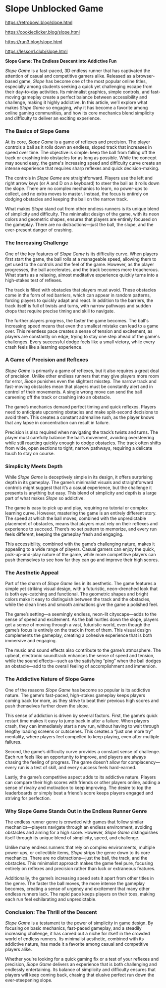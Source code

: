 # Slope Unblocked Game

https://retrobowl.blog/slope.html

https://cookieclicker.blog/slope.html

https://run3.blog/slope.html

https://lesson1.club/slope.html




**Slope Game: The Endless Descent into Addictive Fun**

*Slope Game* is a fast-paced, 3D endless runner that has captivated the attention of casual and competitive gamers alike. Released as a browser-based game, *Slope* has become one of the most popular online titles, especially among students seeking a quick yet challenging escape from their day-to-day activities. Its minimalist graphics, simple controls, and fast-moving gameplay create a perfect balance between accessibility and challenge, making it highly addictive. In this article, we’ll explore what makes *Slope Game* so engaging, why it has become a favorite among online gaming communities, and how its core mechanics blend simplicity and difficulty to deliver an exciting experience.

### The Basics of Slope Game

At its core, *Slope Game* is a game of reflexes and precision. The player controls a ball as it rolls down an endless, sloped track that increases in speed over time. The objective is simple: keep the ball from falling off the track or crashing into obstacles for as long as possible. While the concept may sound easy, the game's increasing speed and difficulty curve create an intense experience that requires sharp reflexes and quick decision-making.

The controls in *Slope Game* are straightforward. Players use the left and right arrow keys (or A and D on a keyboard) to steer the ball as it rolls down the slope. There are no complex mechanics to learn, no power-ups to collect, and no extra moves to master. Instead, the focus is entirely on dodging obstacles and keeping the ball on the narrow track.

What makes *Slope* stand out from other endless runners is its unique blend of simplicity and difficulty. The minimalist design of the game, with its neon colors and geometric shapes, ensures that players are entirely focused on the gameplay. There are no distractions—just the ball, the slope, and the ever-present danger of crashing.

### The Increasing Challenge

One of the key features of *Slope Game* is its difficulty curve. When players first start the game, the ball rolls at a manageable speed, allowing them to get used to the controls and the feel of the game. However, as the player progresses, the ball accelerates, and the track becomes more treacherous. What starts as a relaxing, almost meditative experience quickly turns into a high-stakes test of reflexes.

The track is filled with obstacles that players must avoid. These obstacles come in the form of red barriers, which can appear in random patterns, forcing players to quickly adapt and react. In addition to the barriers, the track itself is full of twists and turns, with narrow pathways and sudden drops that require precise timing and skill to navigate.

The further players progress, the faster the game becomes. The ball's increasing speed means that even the smallest mistake can lead to a game over. This relentless pace creates a sense of tension and excitement, as players are constantly on edge, trying to stay one step ahead of the game's challenges. Every successful dodge feels like a small victory, while every crash feels like a learning experience.

### A Game of Precision and Reflexes

*Slope Game* is primarily a game of reflexes, but it also requires a great deal of precision. Unlike other endless runners that may give players more room for error, *Slope* punishes even the slightest misstep. The narrow track and fast-moving obstacles mean that players must be constantly alert and in control of their movements. A single wrong move can send the ball careening off the track or crashing into an obstacle.

The game’s mechanics demand perfect timing and quick reflexes. Players need to anticipate upcoming obstacles and make split-second decisions to avoid them. This creates a constant adrenaline rush, as the player knows that any lapse in concentration can result in failure.

Precision is also required when navigating the track’s twists and turns. The player must carefully balance the ball’s movement, avoiding oversteering while still reacting quickly enough to dodge obstacles. The track often shifts from wide, open sections to tight, narrow pathways, requiring a delicate touch to stay on course.

### Simplicity Meets Depth

While *Slope Game* is deceptively simple in its design, it offers surprising depth in its gameplay. The game’s minimalist visuals and straightforward controls might suggest that it’s a casual experience, but the challenge it presents is anything but easy. This blend of simplicity and depth is a large part of what makes *Slope* so addictive.

The game is easy to pick up and play, requiring no tutorial or complex learning curve. However, mastering the game is an entirely different story. The speed at which the ball moves, combined with the unpredictable placement of obstacles, means that players must rely on their reflexes and experience to succeed. There’s no set pattern to memorize, and every run feels different, keeping the gameplay fresh and engaging.

This accessibility, combined with the game’s challenging nature, makes it appealing to a wide range of players. Casual gamers can enjoy the quick, pick-up-and-play nature of the game, while more competitive players can push themselves to see how far they can go and improve their high scores.

### The Aesthetic Appeal

Part of the charm of *Slope Game* lies in its aesthetic. The game features a simple yet striking visual design, with a futuristic, neon-drenched look that is both eye-catching and functional. The geometric shapes and bright colors make it easy to distinguish between the track and the obstacles, while the clean lines and smooth animations give the game a polished feel.

The game’s setting—a seemingly endless, neon-lit cityscape—adds to the sense of speed and excitement. As the ball hurtles down the slope, players get a sense of moving through a vast, futuristic world, even though the game’s focus is entirely on the track in front of them. This visual design complements the gameplay, creating a cohesive experience that is both immersive and engaging.

The music and sound effects also contribute to the game’s atmosphere. The upbeat, electronic soundtrack enhances the sense of speed and tension, while the sound effects—such as the satisfying “ping” when the ball dodges an obstacle—add to the overall feeling of accomplishment and immersion.

### The Addictive Nature of Slope Game

One of the reasons *Slope Game* has become so popular is its addictive nature. The game’s fast-paced, high-stakes gameplay keeps players coming back for more, as they strive to beat their previous high scores and push themselves further down the slope.

This sense of addiction is driven by several factors. First, the game’s quick restart time makes it easy to jump back in after a failure. When players crash, they can immediately start a new run, without having to wait through lengthy loading screens or cutscenes. This creates a “just one more try” mentality, where players feel compelled to keep playing, even after multiple failures.

Second, the game’s difficulty curve provides a constant sense of challenge. Each run feels like an opportunity to improve, and players are always chasing the feeling of progress. The game doesn’t allow for complacency—every run is a test of skill, and every success feels hard-earned.

Lastly, the game’s competitive aspect adds to its addictive nature. Players can compare their high scores with friends or other players online, adding a sense of rivalry and motivation to keep improving. The desire to top the leaderboards or simply beat a friend’s score keeps players engaged and striving for perfection.

### Why Slope Game Stands Out in the Endless Runner Genre

The endless runner genre is crowded with games that follow similar mechanics—players navigate through an endless environment, avoiding obstacles and aiming for a high score. However, *Slope Game* distinguishes itself through its unique blend of simplicity, speed, and challenge.

Unlike many endless runners that rely on complex environments, multiple power-ups, or collectible items, *Slope* strips the genre down to its core mechanics. There are no distractions—just the ball, the track, and the obstacles. This minimalist approach makes the game feel pure, focusing entirely on reflexes and precision rather than luck or extraneous features.

Additionally, the game’s increasing speed sets it apart from other titles in the genre. The faster the ball moves, the more intense the gameplay becomes, creating a sense of urgency and excitement that many other endless runners lack. The rapid pace keeps players on their toes, making each run feel exhilarating and unpredictable.

### Conclusion: The Thrill of the Descent

*Slope Game* is a testament to the power of simplicity in game design. By focusing on basic mechanics, fast-paced gameplay, and a steadily increasing challenge, it has carved out a niche for itself in the crowded world of endless runners. Its minimalist aesthetic, combined with its addictive nature, has made it a favorite among casual and competitive players alike.

Whether you're looking for a quick gaming fix or a test of your reflexes and precision, *Slope Game* delivers an experience that is both challenging and endlessly entertaining. Its balance of simplicity and difficulty ensures that players will keep coming back, chasing that elusive perfect run down the ever-steepening slope.
